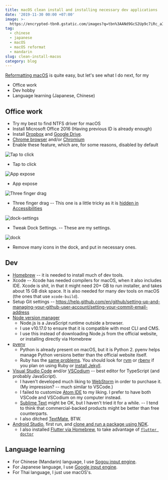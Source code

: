 ```yaml
---
title: macOS clean install and installing necessary dev applications
date: '2019-11-30 00:00 +07:00'
image: >-
  https://encrypted-tbn0.gstatic.com/images?q=tbn%3AANd9GcS2Up9c7iRc_aIDVfouaC2OAZYiK6o7ZzermxFeFcsqL3OHb_w8
tag:
  - chinese
  - japanese
  - macOS
  - macOS reformat
  - mandarin
slug: clean-install-macos
category: blog
---
```


[Reformatting macOS](https://www.imore.com/how-to-prepare-mac-for-sale#reformat-your-hard-drive) is quite easy, but let's see what I do next, for my

- Office work
- Dev hobby
- Language learning (Japanese, Chinese)

<!-- excerpt_separator -->

## Office work

- Try my best to find NTFS driver for macOS
- Install Microsoft Office 2016 (Having previous ID is already enough)
- Install [Dropbox](https://www.dropbox.com/install) and [Google Drive](https://www.google.com/drive/download/).
- [Chrome browser](https://www.google.com/chrome/) and/or [Chromium](https://www.chromium.org/getting-involved/download-chromium)
- Enable these feature, which are, for some reasons, disabled by default

![Tap to click](https://res.cloudinary.com/patarapolw/image/upload/v1584629784/blogdown/20200319-2156.png)

- Tap to click

![App expose](https://res.cloudinary.com/patarapolw/image/upload/v1584629809/blogdown/20200319-2156-n851j3tiu1p.png)

- App expose

![Three finger drag](https://res.cloudinary.com/patarapolw/image/upload/v1584629838/blogdown/20200319-2157.png)

- Three finger drag -- This one is a little tricky as it is [hidden in Accessibilities](https://www.makeuseof.com/tag/three-finger-drag-mac/)

![dock-settings](https://res.cloudinary.com/patarapolw/image/upload/v1584629865/blogdown/20200319-2157-fd7tcnt8789.png)

- Tweak Dock Settings. -- These are my settings.

![dock](https://res.cloudinary.com/patarapolw/image/upload/v1584629913/blogdown/20200319-2158-xclpannoefi.png)

- Remove many icons in the dock, and put in necessary ones.

## Dev

- [Homebrew](https://brew.sh/) -- it is needed to install much of dev tools.
- Xcode -- Xcode has needed compilers for macOS, when it also includes IDE. Xcode is shit, in that it might need 20+ GB to run installer, and takes about 15 GB disk space. It is also needed for many dev tools on macOS (the ones that use `xcode-build`).
- Setup Git settings -- <https://help.github.com/en/github/setting-up-and-managing-your-github-user-account/setting-your-commit-email-address>
- [Node version manager](https://github.com/nvm-sh/nvm)
  - Node.js is a JavaScript runtime outside a browser.
  - I use v10.17.0 to ensure that it is compatible with most CLI and CMS.
  - I use this instead of downloading Node.js from the official website, or installing directly via Homebrew
- [pvenv](https://github.com/pyenv/pyenv)
  - Python is already present on macOS, but it is Python 2. pyenv helps manage Python versions better than the official website itself.
  - Ruby has the [same problems](/post/2019/07/macos-ruby-python). You should look for [rvm](https://rvm.io/) or [rbenv](https://github.com/rbenv/rbenv) if you plan on using Ruby or [install Jekyll](/post/2019/07/github-pages-blog).
- [Visual Studio Code](https://code.visualstudio.com/) and/or [VSCodium](https://github.com/VSCodium/vscodium) -- best editor for TypeScript (and probably JavaScript).
  - I haven't developed much liking to [WebStorm](https://www.jetbrains.com/webstorm/) in order to purchase it. (My impression? -- much similar to VSCode.)
  - I failed to customize [Atom IDE](https://atom.io/) to my liking. I prefer to have both VSCode and VSCodium on my computer instead.
  - [Sublime Text](https://www.sublimetext.com/) might be OK, but I haven't tried it for a while. -- I tend to think that commercial-backed products might be better than free counterparts.
  - I also ditched [TextMate](https://macromates.com/), BTW.
- [Android Studio](https://developer.android.com/studio), first run, and [clone and run a package using NDK](https://github.com/patarapolw/KeePassDX-diceware).
  - I also installed [Flutter via Homebrew](https://github.com/flutter/flutter/issues/14050), to take advantage of [`flutter doctor`](https://flutter.dev/docs/get-started/install/macos#run-flutter-doctor)

## Language learning

- For Chinese (Mandarin) language, I use [Sogou input engine](https://pinyin.sogou.com/mac/).
- For Japanese language, I use [Google input engine](https://www.google.co.jp/ime/).
- For Thai language, I just use macOS's.
